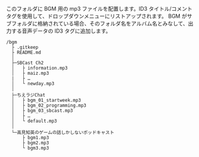 このフォルダに BGM 用の mp3 ファイルを配置します。ID3 タイトル/コメントタグを使用して、ドロップダウンメニューにリストアップされます。
BGM がサブフォルダに格納されている場合、そのフォルダ名をアルバム名とみなして、出力する音声データの ID3 タグに追加します。

```example.
/bgm
  ├ .gitkeep
  ├ README.md
  │
  ├─SBCast Ch2
  │   ├ information.mp3
  │   ├ maiz.mp3
  |   ├ …
  │   └ newday.mp3
  │
  ├─ちえラジChat
  │   ├ bgm_01_startweek.mp3
  │   ├ bgm_02_programming.mp3
  │   ├ bgm_03_sbcast.mp3
  │   ├ …
  │   └ default.mp3
  │
  └─高見知英のゲームの話しかしないポッドキャスト
      ├ bgm1.mp3
      ├ bgm2.mp3
      └ bgm3.mp3
```
